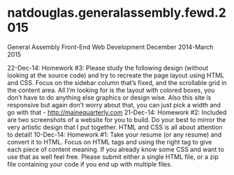 # natdouglas.generalassembly.fewd.2015
General Assembly Front-End Web Development December 2014-March 2015

22-Dec-14: Homework #3: Please study the following design (without looking at the source code) and try to recreate the page layout using HTML and CSS.  Focus on the sidebar column that’s fixed, and the scrollable grid in the content area.  All I’m looking for is the layout with colored boxes, you don’t have to do anything else graphics or design wise.  Also this site is responsive but again don’t worry about that, you can just pick a width and go with that - http://mainequarterly.com
21-Dec-14: Homework #2: Included are two screenshots of a website for you to build. Do your best to mirror the very artistic design that I put together. HTML and CSS is all about attention to detail!
10-Dec-14: Homework #1: Take your resume (or any resume) and convert it to HTML. Focus on HTML tags and using the right tag to give each piece of content meaning. If you already know some CSS and want to use that as well feel free. Please submit either a single HTML file, or a zip file containing your code if you end up with multiple files.
